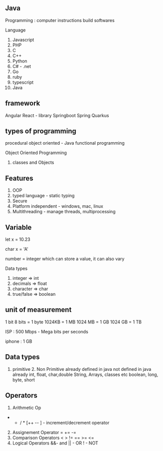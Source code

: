 ## Java 

Programming : computer instructions 
build softwares 


Language 
1. Javascript 
2. PHP
3. C 
4. C++
5. Python 
6. C# - .net
7. Go 
8. ruby
9. typescript 
10. Java

## framework 
Angular 
React - library
Springboot 
Spring 
Quarkus 


## types of programming 
procedural 
object oriented - Java 
functional programming 


Object Oriented Programming 
1. classes and Objects 


## Features 
1.  OOP
2. typed language - static typing 
3. Secure
4. Platform independent - windows, mac, linux
5. Multithreading - manage threads, multiprocessing 



## Variable 
let x = 10.23 

char x = 'A'

number = integer
which can store a value, it can also vary 


Data types 
1. integer => int 
2. decimals => float 
3. character => char 
4. true/false => boolean 


## unit of measurement  
1 bit
8 bits = 1 byte 
1024KB = 1 MB 
1024 MB = 1 GB 
1024 GB = 1 TB


ISP : 500 Mbps  - Mega bits per seconds

iphone : 1 GB 

## Data types
1. primitive                             2. Non Primitive 
already defined in java                     not defined in java already
int, float, char,double                     String, Arrays, classes etc
boolean, long, byte, short



## Operators 
1. Arithmetic Op
 + - / *    [++ -- ] - increment/decrement operator
2. Assignement Operator 
  =    +=   -=
3. Comparison Operators
  <  > != == >= <=
4. Logical Operators 
   &&- and      || - OR     ! - NOT 













